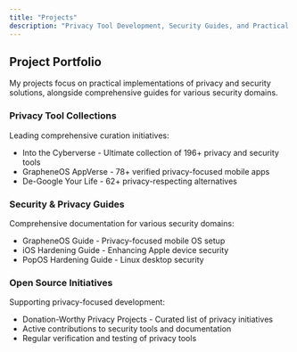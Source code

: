 ```yaml
---
title: "Projects"
description: "Privacy Tool Development, Security Guides, and Practical Implementations"
---
```


## Project Portfolio
My projects focus on practical implementations of privacy and security solutions, alongside comprehensive guides for various security domains.

### Privacy Tool Collections
Leading comprehensive curation initiatives:
- Into the Cyberverse - Ultimate collection of 196+ privacy and security tools
- GrapheneOS AppVerse - 78+ verified privacy-focused mobile apps
- De-Google Your Life - 62+ privacy-respecting alternatives

### Security & Privacy Guides
Comprehensive documentation for various security domains:
- GrapheneOS Guide - Privacy-focused mobile OS setup
- iOS Hardening Guide - Enhancing Apple device security
- PopOS Hardening Guide - Linux desktop security

### Open Source Initiatives
Supporting privacy-focused development:
- Donation-Worthy Privacy Projects - Curated list of privacy initiatives
- Active contributions to security tools and documentation
- Regular verification and testing of privacy tools
